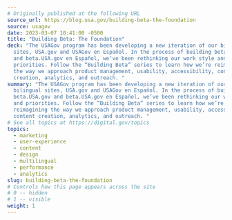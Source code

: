 ```yaml
---
# Originally published at the following URL
source_url: https://blog.usa.gov/building-beta-the-foundation
source: usagov
date: 2023-03-07 10:41:00 -0500
title: "Building Beta: The Foundation"
deck: "The USAGov program has been developing a new iteration of our bilingual
  sites, USA.gov and USAGov en Español. In the process of building beta.USA.gov
  and beta.USA.gov en Español, we’ve been rethinking our work style and
  priorities. Follow the “Building Beta” series to learn how we’re reimagining
  the way we approach product management, usability, accessibility, content
  creation, analytics, and outreach. "
summary: "The USAGov program has been developing a new iteration of our
  bilingual sites, USA.gov and USAGov en Español. In the process of building
  beta.USA.gov and beta.USA.gov en Español, we’ve been rethinking our work style
  and priorities. Follow the “Building Beta” series to learn how we’re
  reimagining the way we approach product management, usability, accessibility,
  content creation, analytics, and outreach. "
# See all topics at https://digital.gov/topics
topics:
  - marketing
  - user-experience
  - content
  - design
  - multilingual
  - performance
  - analytics
slug: building-beta-the-foundation
# Controls how this page appears across the site
# 0 -- hidden
# 1 -- visible
weight: 1
---
```

